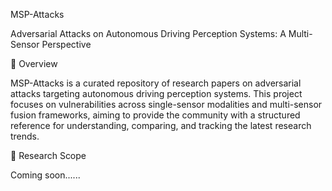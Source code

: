 MSP-Attacks

Adversarial Attacks on Autonomous Driving Perception Systems: A Multi-Sensor Perspective

📌 Overview

MSP-Attacks is a curated repository of research papers on adversarial attacks targeting autonomous driving perception systems.
This project focuses on vulnerabilities across single-sensor modalities and multi-sensor fusion frameworks, aiming to provide the community with a structured reference for understanding, comparing, and tracking the latest research trends.

🎯 Research Scope

Coming soon......
